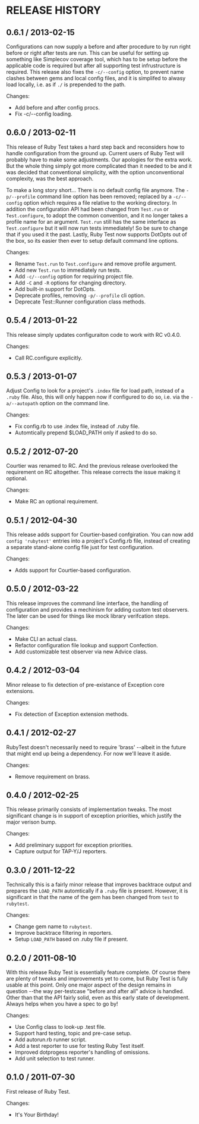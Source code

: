 # RELEASE HISTORY

## 0.6.1 / 2013-02-15

Configurations can now supply a before and after procedure to by
run right before or right after tests are run. This can be useful
for setting up something like Simplecov coverage tool, which has
to be setup before the applicable code is required but after all
supporting test infrustructure is required. This release also fixes
the `-c/--config` option, to prevent name clashes between gems and
local config files, and it is simplifed to alwasy load locally, i.e.
as if `./` is prepended to the path.

Changes:

* Add before and after config procs.
* Fix -c/--config loading.


## 0.6.0 / 2013-02-11

This release of Ruby Test takes a hard step back and reconsiders how
to handle configuration from the ground up. Current users of Ruby Test
will probably have to make some adjustments. Our apologies for the extra
work. But the whole thing simply got more complicated than it needed to
be and it was decided that conventional simplicity, with the option 
unconventional complexity, was the best approach.

To make a long story short... There is no default config file anymore.
The `-p/--profile` command line option has been removed; replaced by
a `-c/--config` option which requires a file relative to the working
directory. In addition the configuration API had been changed from `Test.run`
or `Test.configure`, to adopt the common convention, and it no longer takes
a profile name for an argument. `Test.run` still has the same interface as
`Test.configure` but it will now run tests immediately! So be sure to change
that if you used it the past. Lastly, Ruby Test now supports DotOpts out of
the box, so its easier then ever to setup default command line options.

Changes:

* Rename `Test.run` to `Test.configure` and remove profile argument.
* Add new `Test.run` to immediately run tests.
* Add `-c/--config` option for requiring project file.
* Add `-C` and `-R` options for changing directory.
* Add built-in support for DotOpts.
* Deprecate profiles, removing `-p/--profile` cli option.
* Deprecate Test::Runner configuration class methods.


## 0.5.4 / 2013-01-22

This release simply updates configuraiton code to work with RC v0.4.0.

Changes:

* Call RC.configure explicitly.


## 0.5.3 / 2013-01-07

Adjust Config to look for a project's `.index` file for load path, instead
of a `.ruby` file. Also, this will only happen now if configured to do so,
i.e. via the `-a/--autopath` option on the command line.

Changes:

* Fix config.rb to use .index file, instead of .ruby file.
* Automtically prepend $LOAD_PATH only if asked to do so.


## 0.5.2 / 2012-07-20

Courtier was renamed to RC. And the previous release overlooked the requirement
on RC altogether. This release corrects the issue making it optional. 

Changes:

* Make RC an optional requirement.


## 0.5.1 / 2012-04-30

This release adds support for Courtier-based confgiration.
You can now add `config 'rubytest'` entries into a project's
Config.rb file, instead of creating a separate stand-alone
config file just for test configuration.

Changes:

* Adds support for Courtier-based configuration.


## 0.5.0 / 2012-03-22

This release improves the command line interface, the handling of
configuration and provides a mechinism for adding custom test 
observers. The later can be used for things like mock library
verifcation steps.

Changes:

* Make CLI an actual class.
* Refactor configuration file lookup and support Confection.
* Add customizable test observer via new Advice class.


## 0.4.2 / 2012-03-04

Minor release to fix detection of pre-existance of Exception core
extensions.

Changes:

* Fix detection of Exception extension methods.


## 0.4.1 / 2012-02-27

RubyTest doesn't necessarily need to require 'brass' --albeit in the future
that might end up being a dependency. For now we'll leave it aside.

Changes:

* Remove requirement on brass.


## 0.4.0 / 2012-02-25

This release primarily consists of implementation tweaks. The most significant
change is in support of exception priorities, which justify the major verison bump.

Changes:

* Add preliminary support for exception priorities.
* Capture output for TAP-Y/J reporters.


## 0.3.0 / 2011-12-22

Technically this is a fairly minor release that improves backtrace output
and prepares the `LOAD_PATH` automtically if a `.ruby` file is present.
However, it is significant in that the name of the gem has been changed
from `test` to `rubytest`.

Changes:

* Change gem name to `rubytest`.
* Improve backtrace filtering in reporters.
* Setup `LOAD_PATH` based on .ruby file if present.


## 0.2.0 / 2011-08-10

With this release Ruby Test is essentially feature complete. Of course there
are plenty of tweaks and improvements yet to come, but Ruby Test is fully usable
at this point. Only one major aspect of the design remains in question --the
way per-testcase "before and after all" advice is handled. Other than that
the API fairly solid, even as this early state of development. Always helps
when you have a spec to go by!

Changes:

* Use Config class to look-up .test file.
* Support hard testing, topic and pre-case setup.
* Add autorun.rb runner script.
* Add a test reporter to use for testing Ruby Test itself.
* Improved dotprogess reporter's handling of omissions.
* Add unit selection to test runner.


## 0.1.0 / 2011-07-30

First release of Ruby Test.

Changes:

* It's Your Birthday!

